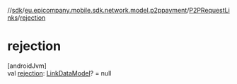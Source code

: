 //[sdk](../../../index.md)/[eu.epicompany.mobile.sdk.network.model.p2ppayment](../index.md)/[P2PRequestLinks](index.md)/[rejection](rejection.md)

# rejection

[androidJvm]\
val [rejection](rejection.md): [LinkDataModel](../../eu.epicompany.mobile.android.data.network.model.hypermedia/-link-data-model/index.md)? = null
